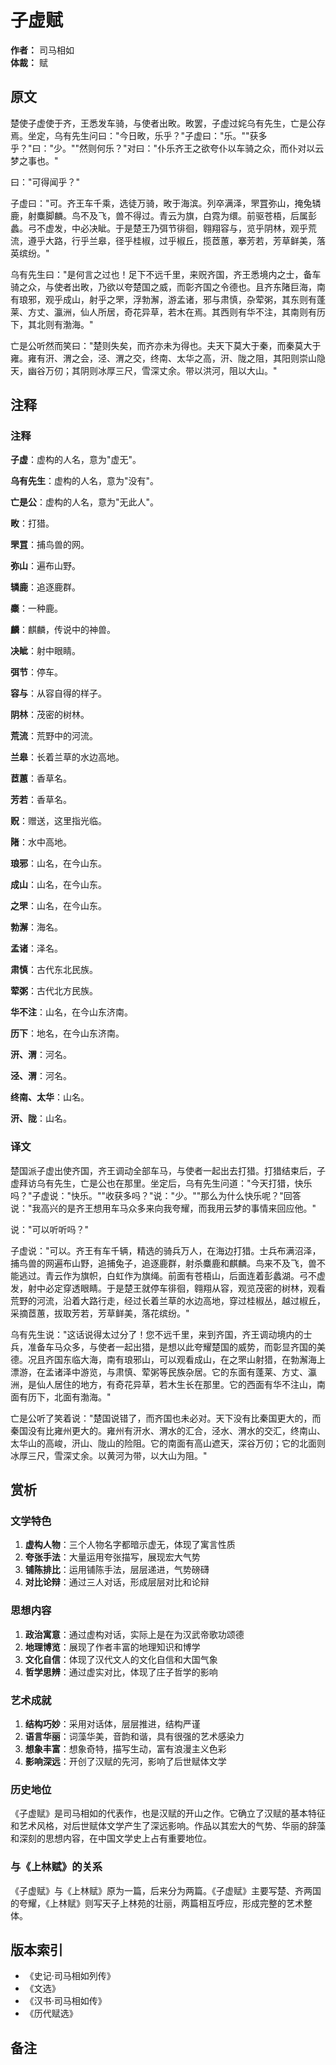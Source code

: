 <!--
 * @Author: ylmzfun ylmzfun@163.com
 * @Date: 2025-10-04 07:38:51
 * @LastEditors: ylmzfun ylmzfun@163.com
 * @LastEditTime: 2025-10-04 07:38:51
 * @FilePath: /Users/ylmzfun/Documents/study/note/poetry/赋辞/子虚赋.md
 * @Description: 古文辞章汇编 - 传承中华文化经典
-->
# 子虚赋

**作者：** 司马相如  
**体裁：** 赋  

## 原文

楚使子虚使于齐，王悉发车骑，与使者出畋。畋罢，子虚过姹乌有先生，亡是公存焉。坐定，乌有先生问曰："今日畋，乐乎？"子虚曰："乐。""获多乎？"曰："少。""然则何乐？"对曰："仆乐齐王之欲夸仆以车骑之众，而仆对以云梦之事也。"

曰："可得闻乎？"

子虚曰："可。齐王车千乘，选徒万骑，畋于海滨。列卒满泽，罘罝弥山，掩兔辚鹿，射麋脚麟。鸟不及飞，兽不得过。青云为旗，白霓为缳。前驱苍梧，后属彭蠡。弓不虚发，中必决眦。于是楚王乃弭节徘徊，翱翔容与，览乎阴林，观乎荒流，遵乎大路，行乎兰皋，径乎桂椒，过乎椒丘，揽茝蕙，搴芳若，芳草鲜美，落英缤纷。"

乌有先生曰："是何言之过也！足下不远千里，来贶齐国，齐王悉境内之士，备车骑之众，与使者出畋，乃欲以夸楚国之威，而彰齐国之令德也。且齐东陼巨海，南有琅邪，观乎成山，射乎之罘，浮勃澥，游孟诸，邪与肃慎，杂荤粥，其东则有蓬莱、方丈、瀛洲，仙人所居，奇花异草，若木在焉。其西则有华不注，其南则有历下，其北则有渤海。"

亡是公听然而笑曰："楚则失矣，而齐亦未为得也。夫天下莫大于秦，而秦莫大于雍。雍有汧、渭之会，泾、渭之交，终南、太华之高，汧、陇之阻，其阳则崇山隐天，幽谷万仞；其阴则冰厚三尺，雪深丈余。带以洪河，阻以大山。"

## 注释

### 注释

**子虚**：虚构的人名，意为"虚无"。

**乌有先生**：虚构的人名，意为"没有"。

**亡是公**：虚构的人名，意为"无此人"。

**畋**：打猎。

**罘罝**：捕鸟兽的网。

**弥山**：遍布山野。

**辚鹿**：追逐鹿群。

**麋**：一种鹿。

**麟**：麒麟，传说中的神兽。

**决眦**：射中眼睛。

**弭节**：停车。

**容与**：从容自得的样子。

**阴林**：茂密的树林。

**荒流**：荒野中的河流。

**兰皋**：长着兰草的水边高地。

**茝蕙**：香草名。

**芳若**：香草名。

**贶**：赠送，这里指光临。

**陼**：水中高地。

**琅邪**：山名，在今山东。

**成山**：山名，在今山东。

**之罘**：山名，在今山东。

**勃澥**：海名。

**孟诸**：泽名。

**肃慎**：古代东北民族。

**荤粥**：古代北方民族。

**华不注**：山名，在今山东济南。

**历下**：地名，在今山东济南。

**汧、渭**：河名。

**泾、渭**：河名。

**终南、太华**：山名。

**汧、陇**：山名。

### 译文

楚国派子虚出使齐国，齐王调动全部车马，与使者一起出去打猎。打猎结束后，子虚拜访乌有先生，亡是公也在那里。坐定后，乌有先生问道："今天打猎，快乐吗？"子虚说："快乐。""收获多吗？"说："少。""那么为什么快乐呢？"回答说："我高兴的是齐王想用车马众多来向我夸耀，而我用云梦的事情来回应他。"

说："可以听听吗？"

子虚说："可以。齐王有车千辆，精选的骑兵万人，在海边打猎。士兵布满沼泽，捕鸟兽的网遍布山野，追捕兔子，追逐鹿群，射杀麋鹿和麒麟。鸟来不及飞，兽不能逃过。青云作为旗帜，白虹作为旗绳。前面有苍梧山，后面连着彭蠡湖。弓不虚发，射中必定穿透眼睛。于是楚王就停车徘徊，翱翔从容，观览茂密的树林，观看荒野的河流，沿着大路行走，经过长着兰草的水边高地，穿过桂椒丛，越过椒丘，采摘茝蕙，拔取芳若，芳草鲜美，落花缤纷。"

乌有先生说："这话说得太过分了！您不远千里，来到齐国，齐王调动境内的士兵，准备车马众多，与使者一起出猎，是想以此夸耀楚国的威势，而彰显齐国的美德。况且齐国东临大海，南有琅邪山，可以观看成山，在之罘山射猎，在勃澥海上漂游，在孟诸泽中游览，与肃慎、荤粥等民族杂居。它的东面有蓬莱、方丈、瀛洲，是仙人居住的地方，有奇花异草，若木生长在那里。它的西面有华不注山，南面有历下，北面有渤海。"

亡是公听了笑着说："楚国说错了，而齐国也未必对。天下没有比秦国更大的，而秦国没有比雍州更大的。雍州有汧水、渭水的汇合，泾水、渭水的交汇，终南山、太华山的高峻，汧山、陇山的险阻。它的南面有高山遮天，深谷万仞；它的北面则冰厚三尺，雪深丈余。以黄河为带，以大山为阻。"

## 赏析

### 文学特色

1. **虚构人物**：三个人物名字都暗示虚无，体现了寓言性质
2. **夸张手法**：大量运用夸张描写，展现宏大气势
3. **铺陈排比**：运用铺陈手法，层层递进，气势磅礴
4. **对比论辩**：通过三人对话，形成层层对比和论辩

### 思想内容

1. **政治寓意**：通过虚构对话，实际上是在为汉武帝歌功颂德
2. **地理博览**：展现了作者丰富的地理知识和博学
3. **文化自信**：体现了汉代文人的文化自信和大国气象
4. **哲学思辨**：通过虚实对比，体现了庄子哲学的影响

### 艺术成就

1. **结构巧妙**：采用对话体，层层推进，结构严谨
2. **语言华丽**：词藻华美，音韵和谐，具有很强的艺术感染力
3. **想象丰富**：想象奇特，描写生动，富有浪漫主义色彩
4. **影响深远**：开创了汉赋的先河，影响了后世赋体文学

### 历史地位

《子虚赋》是司马相如的代表作，也是汉赋的开山之作。它确立了汉赋的基本特征和艺术风格，对后世赋体文学产生了深远影响。作品以其宏大的气势、华丽的辞藻和深刻的思想内容，在中国文学史上占有重要地位。

### 与《上林赋》的关系

《子虚赋》与《上林赋》原为一篇，后来分为两篇。《子虚赋》主要写楚、齐两国的夸耀，《上林赋》则写天子上林苑的壮丽，两篇相互呼应，形成完整的艺术整体。

## 版本索引

- 《史记·司马相如列传》
- 《文选》
- 《汉书·司马相如传》
- 《历代赋选》

## 备注

